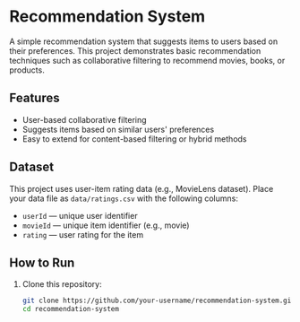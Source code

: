 # Recommendation System

A simple recommendation system that suggests items to users based on their preferences. This project demonstrates basic recommendation techniques such as collaborative filtering to recommend movies, books, or products.

## Features

- User-based collaborative filtering
- Suggests items based on similar users' preferences
- Easy to extend for content-based filtering or hybrid methods

## Dataset

This project uses user-item rating data (e.g., MovieLens dataset). Place your data file as `data/ratings.csv` with the following columns:

- `userId` — unique user identifier
- `movieId` — unique item identifier (e.g., movie)
- `rating` — user rating for the item

## How to Run

1. Clone this repository:
   ```bash
   git clone https://github.com/your-username/recommendation-system.git
   cd recommendation-system
